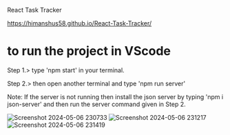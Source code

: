  React Task Tracker

https://himanshus58.github.io/React-Task-Tracker/

 # to run the project in VScode 
Step 1.>  type 'npm start' in your terminal.

Step 2.>  then open another terminal and type 'npm run server' 

Note: If the server is not running then install the json server by typing 'npm i json-server' and then run the server command given in Step 2.
 


![Screenshot 2024-05-06 230733](https://github.com/HimanshuS58/React-Task-Tracker/assets/142159346/09518ca3-35dc-4536-a4fa-fff8f208ec45)
![Screenshot 2024-05-06 231217](https://github.com/HimanshuS58/React-Task-Tracker/assets/142159346/c1b9dbee-d1b8-4e33-a1ae-b574ccf11a22)
![Screenshot 2024-05-06 231419](https://github.com/HimanshuS58/React-Task-Tracker/assets/142159346/22ccd94e-3309-48b4-83c5-4074ebcac6d2)
